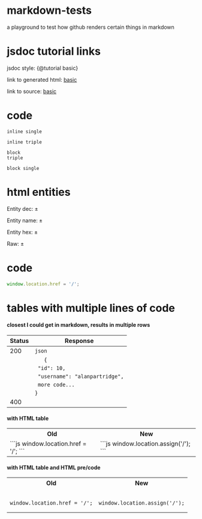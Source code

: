 # markdown-tests
a playground to test how github renders certain things in markdown

# jsdoc tutorial links
jsdoc style: {@tutorial basic}

link to generated html: [basic](tutorial-basic.html)

link to source: [basic](basic.md)

# code
`inline single`

```inline triple```

```
block
triple
```

`
block
single
`

# html entities
Entity dec: &#177;

Entity name: &plusmn;

Entity hex: &#xb1;

Raw: ±

# code
```js
window.location.href = '/';
```


# tables with multiple lines of code

#### closest I could get in markdown, results in multiple rows
| Status | Response  |
| ------ | --------- |
| 200    | `json`                          |
|        | `   {`                          |
|        | ` "id": 10,`                    |
|        | ` "username": "alanpartridge",` |
|        | ` more code...`                 |
|        | `}`                             |
| 400    |                                 |

#### with HTML table
<table>
<tr><th>Old</th><th>New</th></tr>
<tr><td>
```js
window.location.href = '/';
```
</td><td>
```js
window.location.assign('/');
```
</td></tr>
</table>

#### with HTML table and HTML pre/code
<table>
<tr><th>Old</th><th>New</th></tr>
<tr><td><pre lang="js"><code>
window.location.href = '/';
</code></pre></td><td><pre lang="js"><code>
window.location.assign('/');
</code></pre></td></tr>
</table>
